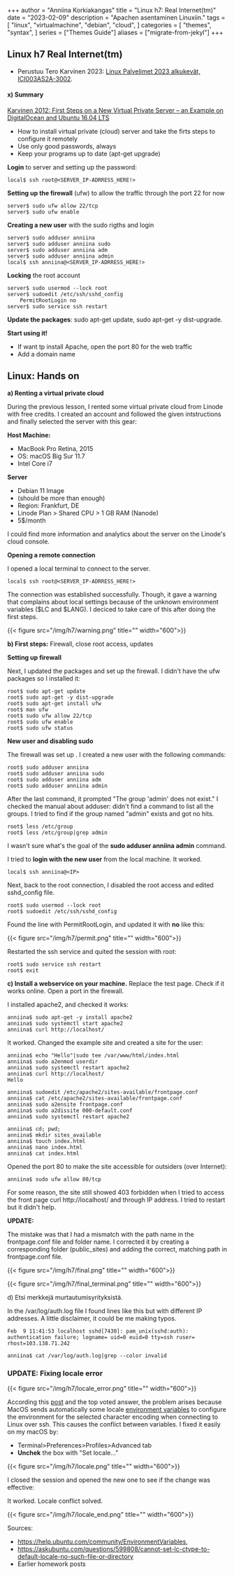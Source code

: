 +++
author = "Anniina Korkiakangas"
title = "Linux h7: Real Internet(tm)"
date = "2023-02-09"
description = "Apachen asentaminen Linuxiin."
tags = [
    "linux",
    "virtualmachine",
    "debian",
    "cloud",
]
categories = [
    "themes",
    "syntax",
]
series = ["Themes Guide"]
aliases = ["migrate-from-jekyl"]
+++

## **Linux h7 Real Internet(tm)**
- Perustuu Tero Karvinen 2023: [Linux Palvelimet 2023 alkukevät, ICI003AS2A-3002](https://terokarvinen.com/2023/linux-palvelimet-2023-alkukevat/).

#### **x) Summary** 

[Karvinen 2012: First Steps on a New Virtual Private Server – an Example on DigitalOcean and Ubuntu 16.04 LTS](https://terokarvinen.com/2017/first-steps-on-a-new-virtual-private-server-an-example-on-digitalocean/)

- How to install virtual private (cloud) server and take the firts steps to configure it remotely
- Use only good passwords, always
- Keep your programs up to date (apt-get upgrade)

**Login** to server and setting up the password:

    local$ ssh root@<SERVER_IP-ADRRESS_HERE!> 

**Setting up the firewall** (ufw) to allow the traffic through the port 22 for now

    server$ sudo ufw allow 22/tcp 
    server$ sudo ufw enable

**Creating a new user** with the sudo rigths and login

    server$ sudo adduser anniina
    server$ sudo adduser anniina sudo
    server$ sudo adduser anniina adm
    server$ sudo adduser anniina admin
    local$ ssh anniina@<SERVER_IP-ADRRESS_HERE!>

**Locking** the root account

    server$ sudo usermod --lock root
    server$ sudoedit /etc/ssh/sshd_config
        PermitRootLogin no
    server$ sudo service ssh restart

**Update the packages**: sudo apt-get update, sudo apt-get -y dist-upgrade.

**Start using it!**
- If want tp install Apache, open the port 80 for the web traffic 
- Add a domain name 

## **Linux: Hands on**

**a) Renting a virtual private cloud** 

During the previous lesson, I rented some virtual private cloud from Linode with free credits. I created an account and followed the given intstructions and finally selected the server with this gear:

**Host Machine:**
- MacBook Pro Retina, 2015
- OS: macOS Big Sur 11.7
- Intel Core i7

**Server** 
- Debian 11 Image
-  (should be more than enough)
- Region: Frankfurt, DE
- Linode Plan > Shared CPU > 1 GB RAM (Nanode)
- 5$/month

I could find more information and analytics about the server on the Linode's cloud console. 

**Opening a remote connection**

I opened a local terminal to connect to the server. 

    local$ ssh root@<SERVER_IP-ADRRESS_HERE!>

The connection was established successfully. Though, it gave a warning that complains about local settings because of the unknown environment variables ($LC and $LANG). I deciced to take care of this after doing the first steps. 

{{< figure src="/img/h7/warning.png" title="" width="600">}}

**b) First steps:** Firewall, close root access, updates

**Setting up firewall**

Next, I updated the packages and set up the firewall. I didn't have the ufw packages so I installed it:

    root$ sudo apt-get update
    root$ sudo apt-get -y dist-upgrade
    root$ sudo apt-get install ufw
    root$ man ufw
    root$ sudo ufw allow 22/tcp 
    root$ sudo ufw enable
    root$ sudo ufw status


**New user and disabling sudo**

The firewall was set up . I created a new user with the following commands:

    root$ sudo adduser anniina
    root$ sudo adduser anniina sudo
    root$ sudo adduser anniina adm
    root$ sudo adduser anniina admin

After the last command, it prompted "The group 'admin' does not exist." I checked the manual about adduser: didn't find a command to list all the groups. I tried to find if the group named "admin" exists and got no hits. 

    root$ less /etc/group
    root$ less /etc/group|grep admin

I wasn't sure what's the goal of the **sudo adduser anniina admin** command. 

I tried to **login with the new user** from the local machine. It worked.

    local$ ssh anniina@<IP>

Next, back to the root connection, I disabled the root access and edited sshd_config file. 

    root$ sudo usermod --lock root
    root$ sudoedit /etc/ssh/sshd_config

Found the line with PermitRootLogin, and updated it with **no** like this:

{{< figure src="/img/h7/permit.png" title="" width="600">}}

Restarted the ssh service and quited the session with root:

    root$ sudo service ssh restart
    root$ exit

**c) Install a webservice on your machine.** Replace the test page. Check if it works online. Open a port in the firewall. 

I installed apache2, and checked it works:

    anniina$ sudo apt-get -y install apache2
    anniina$ sudo systemctl start apache2
    anniina$ curl http://localhost/

It worked. Changed the example site and created a site for the user: 

    anniina$ echo "Hello"|sudo tee /var/www/html/index.html 
    anniina$ sudo a2enmod userdir
    anniina$ sudo systemctl restart apache2
    anniina$ curl http://localhost/
    Hello
    
    anniina$ sudoedit /etc/apache2/sites-available/frontpage.conf
    anniina$ cat /etc/apache2/sites-available/frontpage.conf 
    anniina$ sudo a2ensite frontpage.conf
    anniina$ sudo a2dissite 000-default.conf
    anniina$ sudo systemctl restart apache2

    anniina$ cd; pwd;
    anniina$ mkdir sites_available
    anniina$ touch index.html
    anniina$ nano index.html
    anniina$ cat index.html

Opened the port 80 to make the site accessible for outsiders (over Internet): 

    anniina$ sudo ufw allow 80/tcp

For some reason, the site still showed 403 forbidden when I tried to access the front page curl http://localhost/ and through IP address. I tried to restart but it didn't help. 

**UPDATE:**

The mistake was that I had a mismatch with the path name in the frontpage.conf file and folder name. I corrected it by creating a corresponding folder (public_sites) and adding the correct, matching path in frontpage.conf file.

{{< figure src="/img/h7/final.png" title="" width="600">}}

{{< figure src="/img/h7/final_terminal.png" title="" width="600">}}
    
d) Etsi merkkejä murtautumisyrityksistä.

In the /var/log/auth.log file I found lines like this but with different IP addresses. A little disclaimer, it could be me making typos. 

    Feb  9 11:41:53 localhost sshd[7430]: pam_unix(sshd:auth): authentication failure; logname= uid=0 euid=0 tty=ssh ruser= rhost=103.138.71.242 

    anniina$ cat /var/log/auth.log|grep --color invalid
 

### **UPDATE: Fixing locale error**

{{< figure src="/img/h7/locale_error.png" title="" width="600">}}

According this [post](https://askubuntu.com/questions/599808/cannot-set-lc-ctype-to-default-locale-no-such-file-or-directory) and the top voted answer, the problem arises because MacOS sends automatically some locale [environment variables](https://help.ubuntu.com/community/EnvironmentVariables) to configure the environment for the selected character encoding when connecting to Linux over ssh. This causes the conflict between variables. I fixed it easily on my macOS by: 

- Terminal>Preferences>Profiles>Advanced tab
- **Unchek** the box with "Set locale..."

{{< figure src="/img/h7/locale.png" title="" width="600">}}

I closed the session and opened the new one to see if the change was effective: 

It worked. Locale conflict solved. 

{{< figure src="/img/h7/locale_end.png" title="" width="600">}}

Sources: 
- https://help.ubuntu.com/community/EnvironmentVariables,
- https://askubuntu.com/questions/599808/cannot-set-lc-ctype-to-default-locale-no-such-file-or-directory
- Earlier homework posts
